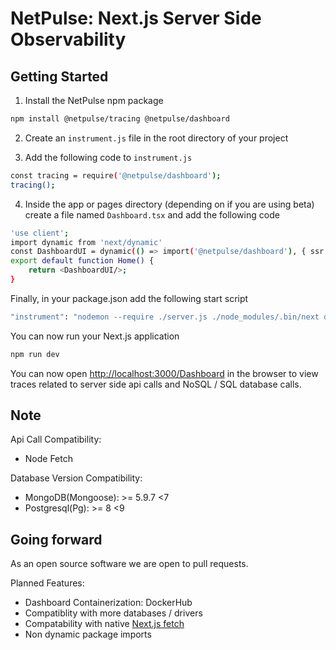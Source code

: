 # NetPulse: Next.js Server Side Observability

## Getting Started

1. Install the NetPulse npm package

```bash
npm install @netpulse/tracing @netpulse/dashboard
```

2. Create an `instrument.js` file in the root directory of your project

3. Add the following code to `instrument.js`

```bash
const tracing = require('@netpulse/dashboard');
tracing();
```

4. Inside the app or pages directory (depending on if you are using beta) create a file named `Dashboard.tsx` and add the following code

```bash
'use client';
import dynamic from 'next/dynamic'
const DashboardUI = dynamic(() => import('@netpulse/dashboard'), { ssr: false });
export default function Home() {
    return <DashboardUI/>;
}
```

Finally, in your package.json add the following start script

```bash
"instrument": "nodemon --require ./server.js ./node_modules/.bin/next dev"
```

You can now run your Next.js application

```bash
npm run dev
```

You can now open [http://localhost:3000/Dashboard](http://localhost:3000/Dashboard) in the browser to view traces related to server side api calls and NoSQL / SQL database calls.

## Note

Api Call Compatibility:
- Node Fetch

Database Version Compatibility:
- MongoDB(Mongoose): >= 5.9.7 <7
- Postgresql(Pg): >= 8 <9

## Going forward

As an open source software we are open to pull requests.

Planned Features:
- Dashboard Containerization: DockerHub
- Compatiblity with more databases / drivers
- Compatability with native [Next.js fetch](https://beta.nextjs.org/docs/data-fetching/fundamentals)
- Non dynamic package imports
